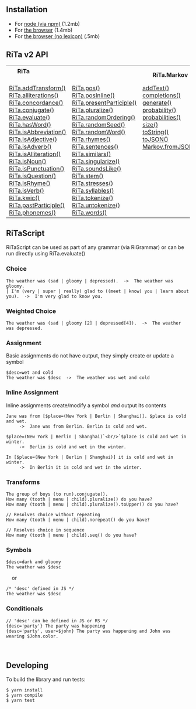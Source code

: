 ## Installation

* For [node (via npm)](https://www.npmjs.com/package/rita/v/2.0.0-beta.6) (1.2mb)
* For [the browser](https://github.com/dhowe/rita2js/releases/download/v2.0.0-beta.6/rita-web-full.js) (1.4mb)
* For [the browser (no lexicon)](https://github.com/dhowe/rita2js/releases/download/v2.0.0-beta.6/rita-web-nolex.js) (.5mb)

## RiTa v2 API

  <table cellspacing="0" cellpadding="0" border="0">
   <tr>
    <th colspan=2>RiTa&nbsp;&nbsp;&nbsp;&nbsp;&nbsp;&nbsp;&nbsp;&nbsp;&nbsp;&nbsp;&nbsp;&nbsp;&nbsp;&nbsp;&nbsp;&nbsp;&nbsp;&nbsp;     &nbsp;&nbsp;&nbsp;&nbsp;&nbsp;&nbsp;&nbsp;&nbsp;&nbsp;&nbsp;&nbsp;&nbsp;&nbsp;&nbsp;&nbsp;&nbsp;&nbsp;&nbsp;&nbsp;&nbsp;&nbsp;&nbsp;
&nbsp;&nbsp;&nbsp;&nbsp;&nbsp;&nbsp;&nbsp;&nbsp;&nbsp;&nbsp;&nbsp;&nbsp;&nbsp;&nbsp;&nbsp;&nbsp;&nbsp;&nbsp;&nbsp;&nbsp;&nbsp;      &nbsp;&nbsp;&nbsp;&nbsp;&nbsp;&nbsp;&nbsp;&nbsp;&nbsp;&nbsp;&nbsp;&nbsp;&nbsp;&nbsp;&nbsp;&nbsp;&nbsp;&nbsp;&nbsp;&nbsp;&nbsp;
    </th>
    <th>RiTa.Markov</th>
    <th>RiTa.Grammar</th>
   </tr>
   <tr>
    <td>
    <a href="ref/RiTa/addTransform/index.html">RiTa.addTransform()</a><br/>
    <a href="ref/RiTa/alliterations/index.html">RiTa.alliterations()</a><br/>
    <a href="ref/RiTa/concordance/index.html">RiTa.concordance()</a><br/>
    <a href="ref/RiTa/conjugate/index.html">RiTa.conjugate()</a><br/>
    <a href="ref/RiTa/evaluate/index.html">RiTa.evaluate()</a><br/>
    <a href="ref/RiTa/hasWord/index.html">RiTa.hasWord()</a><br/>
    <a href="ref/RiTa/isAbbreviation/index.html">RiTa.isAbbreviation()</a><br/>
    <a href="ref/RiTa/isAdjective/index.html">RiTa.isAdjective()</a><br/>
    <a href="ref/RiTa/isAdverb/index.html">RiTa.isAdverb()</a><br/>
    <a href="ref/RiTa/isAlliteration/index.html">RiTa.isAlliteration()</a><br/>
    <a href="ref/RiTa/isNoun/index.html">RiTa.isNoun()</a><br/>
    <a href="ref/RiTa/isPunctuation/index.html">RiTa.isPunctuation()</a><br/>
    <a href="ref/RiTa/isQuestion/index.html">RiTa.isQuestion()</a><br/>
    <a href="ref/RiTa/isRhyme/index.html">RiTa.isRhyme()</a><br/>
    <a href="ref/RiTa/isVerb/index.html">RiTa.isVerb()</a><br/>
    <a href="ref/RiTa/kwic/index.html">RiTa.kwic()</a><br/>
    <a href="ref/RiTa/pastParticiple/index.html">RiTa.pastParticiple()</a><br/>
    <a href="ref/RiTa/phonemes/index.html">RiTa.phonemes()</a><br/>
   </td>
   <td>
    <a href="ref/RiTa/pos/index.html">RiTa.pos()</a><br/>
    <a href="ref/RiTa/posInline/index.html">RiTa.posInline()</a><br/>
    <a href="ref/RiTa/presentParticiple/index.html">RiTa.presentParticiple()</a><br/>
    <a href="ref/RiTa/pluralize/index.html">RiTa.pluralize()</a><br/>
    <a href="ref/RiTa/randomOrdering/index.html">RiTa.randomOrdering()</a><br/>
    <a href="ref/RiTa/randomSeed/index.html">RiTa.randomSeed()</a><br/>
    <a href="ref/RiTa/randomWord/index.html">RiTa.randomWord()</a><br/>
    <a href="ref/RiTa/rhymes/index.html">RiTa.rhymes()</a><br/>
    <a href="ref/RiTa/sentences/index.html">RiTa.sentences()</a><br/>
    <a href="ref/RiTa/similars/index.html">RiTa.similars()</a><br/>
    <a href="ref/RiTa/singularize/index.html">RiTa.singularize()</a><br/>
    <a href="ref/RiTa/soundsLike/index.html">RiTa.soundsLike()</a><br/>
    <a href="ref/RiTa/stem/index.html">RiTa.stem()</a><br/>
    <a href="ref/RiTa/stresses/index.html">RiTa.stresses()</a><br/>
    <a href="ref/RiTa/syllables/index.html">RiTa.syllables()</a><br/>
    <a href="ref/RiTa/tokenize/index.html">RiTa.tokenize()</a><br/>
    <a href="ref/RiTa/untokenize/index.html">RiTa.untokenize()</a><br/>
    <a href="ref/RiTa/words/index.html">RiTa.words()</a><br/>
   </td>
   <td>
    <a href="ref/Markov/addText/index.html">addText()</a><br/>
    <a href="ref/Markov/completions/index.html">completions()</a><br/>
    <a href="ref/Markov/generate/index.html">generate()</a><br/>
    <a href="ref/Markov/probability/index.html">probability()</a><br/>
    <a href="ref/Markov/probabilities/index.html">probabilities()</a><br/>
    <a href="ref/Markov/size/index.html">size()</a><br/>
    <a href="ref/Markov/toString/index.html">toString()</a><br/>
    <a href="ref/Markov/toJSON/index.html">toJSON()</a><br/>
    <a href="ref/Markov/fromJSON/index.html">Markov.fromJSON()</a><br/>
    <br/><br/><br/><br/><br/><br/><br/><br/><br/>
   </td>
   <td>
    <a href="ref/Grammar/addRule/index.html">addRule()</a><br/>
    <a href="ref/Grammar/expand/index.html">expand()</a><br/>
    <a href="ref/Grammar/removeRule/index.html">removeRule()</a><br/>
    <a href="ref/Grammar/setRules/index.html">setRules()</a><br/>
    <a href="ref/Grammar/toString/index.html">toString()</a><br/>
    <br/><br/><br/><br/><br/><br/><br/><br/><br/><br/><br/><br/><br/>
   </td>
 </tr>
</table>
  

## RiTaScript

RiTaScript can be used as part of any grammar (via RiGrammar) or can be run directly using RiTa.evaluate() 


### Choice

```
The weather was (sad | gloomy | depressed).  ->  The weather was gloomy. 
| I'm (very | super | really) glad to ((meet | know) you | learn about you).  ->  I'm very glad to know you. 
```

### Weighted Choice
```
The weather was (sad | gloomy [2] | depressed[4]).  ->  The weather was depressed. 
```

### Assignment
Basic assignments do not have output, they simply create or update a symbol

```
$desc=wet and cold
The weather was $desc  ->  The weather was wet and cold 
```

### Inline Assignment

Inline assignments create/modify a symbol _and_ output its contents

```
Jane was from [$place=(New York | Berlin | Shanghai)]. $place is cold and wet. 
     ->  Jane was from Berlin. Berlin is cold and wet.

$place=(New York | Berlin | Shanghai)`<br/>`$place is cold and wet in winter. 
     ->  Berlin is cold and wet in the winter.
    
In [$place=(New York | Berlin | Shanghai)] it is cold and wet in winter. 
     ->  In Berlin it is cold and wet in the winter.
```


### Transforms

```
The group of boys (to run).conjugate().
How many (tooth | menu | child).pluralize() do you have?
How many (tooth | menu | child).pluralize().toUpper() do you have?

// Resolves choice without repeating
How many (tooth | menu | child).norepeat() do you have?

// Resolves choice in sequence
How many (tooth | menu | child).seq() do you have?
```

<!--
### Choice

| | | 
|-|-|
| The weather was (sad &#124; gloomy &#124; depressed). | The weather was depressed. |
| I'm (very &#124; super &#124; really) glad to ((meet &#124; know) you &#124; learn about you). | I'm very glad to know you. |


### Weighted Choice
| | | 
|-|-|
| The weather was (sad &#124; gloomy [2] &#124; depressed[4]). | The weather was gloomy. |

### Assignment

Basic assignments do not have output, they simply create/update a symbol
| | | 
|-|-|
|$desc=wet and cold||
|The weather was $desc|The weather was wet and cold|

### Inline Assignment

Inline assignments create/modify a symbol _and_ output its contents

| | | 
|-|-|
| `Jane was from [$place=(New York | Berlin | Shanghai)]. $place is cold and wet.` | `Jane was from Berlin. Berlin is cold and wet.` |
| `$place=(New York | Berlin | Shanghai)`<br/>`$place is cold and wet in winter.` | `Berlin is cold and wet in the winter.` |
| `In [$place=(New York | Berlin | Shanghai)] it is cold and wet in winter.` | `In Berlin it is cold and wet in the winter.` |


```
Jane was from [$place=(New York | Berlin | Shanghai)]. 
$place is cold and wet in the winter.

$place=(New York | Berlin | Shanghai) 
$place is cold and wet in the winter.

$place=(New York | Berlin | Shanghai) is cold and wet in the winter.

In [$place=(New York | Berlin | Shanghai)], it is cold and wet in winter.

In [$place=(New York | Berlin | Shanghai) it is cold and wet in winter].

```
-->
### Symbols

```
$desc=dark and gloomy
The weather was $desc
```
&nbsp;&nbsp;&nbsp;&nbsp;or 
```
/* 'desc' defined in JS */
The weather was $desc
```

### Conditionals

```
// 'desc' can be defined in JS or RS */
{desc='party'} The party was happening
{desc='party', user=$john} The party was happening and John was wearing $John.color.
```
<!--
### Conditionals: If-else

```
{adj='positive'} The party was happening :: The party was not happening.
```
&nbsp;&nbsp;&nbsp;&nbsp;or 
```
{adj='positive'} The party was happening.
{adj!='positive'} The party was not happening.
```
<!--
### Labels
```
#Opening {
 The Fellow will be expected to teach one course. Apart from focusing on their own research and \
 teaching one course, the Fellow will be expected to give a presentation of their scholarship at the \
 Institute. The Fellow will also be expected to participate in the intellectual life of the community.
}

$Opening=(
 The Fellow will be expected to teach one course. Apart from focusing on their own research and \
 teaching one course, the Fellow will be expected to give a presentation of their scholarship at the \
 Institute. The Fellow will also be expected to participate in the intellectual life of the community.
)
```
-->

&nbsp;

## Developing
To build the library and run tests:
```
$ yarn install 
$ yarn compile
$ yarn test
```
&nbsp;
